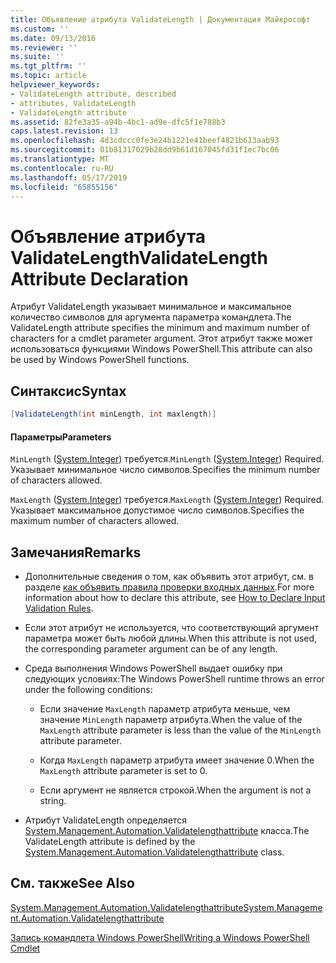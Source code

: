 ```yaml
---
title: Объявление атрибута ValidateLength | Документация Майкрософт
ms.custom: ''
ms.date: 09/13/2016
ms.reviewer: ''
ms.suite: ''
ms.tgt_pltfrm: ''
ms.topic: article
helpviewer_keywords:
- ValidateLength attribute, described
- attributes, ValidateLength
- ValidateLength attribute
ms.assetid: 82fe3a35-a94b-4bc1-ad9e-dfc5f1e788b3
caps.latest.revision: 13
ms.openlocfilehash: 4d3cdccc0fe3e24b1221e41beef4821b613aab93
ms.sourcegitcommit: 01b81317029b28dd9b61d167045fd31f1ec7bc06
ms.translationtype: MT
ms.contentlocale: ru-RU
ms.lasthandoff: 05/17/2019
ms.locfileid: "65855156"
---
```

# <a name="validatelength-attribute-declaration"></a><span data-ttu-id="18498-102">Объявление атрибута ValidateLength</span><span class="sxs-lookup"><span data-stu-id="18498-102">ValidateLength Attribute Declaration</span></span>

<span data-ttu-id="18498-103">Атрибут ValidateLength указывает минимальное и максимальное количество символов для аргумента параметра командлета.</span><span class="sxs-lookup"><span data-stu-id="18498-103">The ValidateLength attribute specifies the minimum and maximum number of characters for a cmdlet parameter argument.</span></span> <span data-ttu-id="18498-104">Этот атрибут также может использоваться функциями Windows PowerShell.</span><span class="sxs-lookup"><span data-stu-id="18498-104">This attribute can also be used by Windows PowerShell functions.</span></span>

## <a name="syntax"></a><span data-ttu-id="18498-105">Синтаксис</span><span class="sxs-lookup"><span data-stu-id="18498-105">Syntax</span></span>

```csharp
[ValidateLength(int minLength, int maxlength)]
```

#### <a name="parameters"></a><span data-ttu-id="18498-106">Параметры</span><span class="sxs-lookup"><span data-stu-id="18498-106">Parameters</span></span>

<span data-ttu-id="18498-107">`MinLength` ([System.Integer](/dotnet/api/System.Integer)) требуется.</span><span class="sxs-lookup"><span data-stu-id="18498-107">`MinLength` ([System.Integer](/dotnet/api/System.Integer)) Required.</span></span> <span data-ttu-id="18498-108">Указывает минимальное число символов.</span><span class="sxs-lookup"><span data-stu-id="18498-108">Specifies the minimum number of characters allowed.</span></span>

<span data-ttu-id="18498-109">`MaxLength` ([System.Integer](/dotnet/api/System.Integer)) требуется.</span><span class="sxs-lookup"><span data-stu-id="18498-109">`MaxLength` ([System.Integer](/dotnet/api/System.Integer)) Required.</span></span> <span data-ttu-id="18498-110">Указывает максимальное допустимое число символов.</span><span class="sxs-lookup"><span data-stu-id="18498-110">Specifies the maximum number of characters allowed.</span></span>

## <a name="remarks"></a><span data-ttu-id="18498-111">Замечания</span><span class="sxs-lookup"><span data-stu-id="18498-111">Remarks</span></span>

- <span data-ttu-id="18498-112">Дополнительные сведения о том, как объявить этот атрибут, см. в разделе [как объявить правила проверки входных данных](./how-to-validate-parameter-input.md).</span><span class="sxs-lookup"><span data-stu-id="18498-112">For more information about how to declare this attribute, see [How to Declare Input Validation Rules](./how-to-validate-parameter-input.md).</span></span>

- <span data-ttu-id="18498-113">Если этот атрибут не используется, что соответствующий аргумент параметра может быть любой длины.</span><span class="sxs-lookup"><span data-stu-id="18498-113">When this attribute is not used, the corresponding parameter argument can be of any length.</span></span>

- <span data-ttu-id="18498-114">Среда выполнения Windows PowerShell выдает ошибку при следующих условиях:</span><span class="sxs-lookup"><span data-stu-id="18498-114">The Windows PowerShell runtime throws an error under the following conditions:</span></span>

    - <span data-ttu-id="18498-115">Если значение `MaxLength` параметр атрибута меньше, чем значение `MinLength` параметр атрибута.</span><span class="sxs-lookup"><span data-stu-id="18498-115">When the value of the `MaxLength` attribute parameter is less than the value of the `MinLength` attribute parameter.</span></span>

    - <span data-ttu-id="18498-116">Когда `MaxLength` параметр атрибута имеет значение 0.</span><span class="sxs-lookup"><span data-stu-id="18498-116">When the `MaxLength` attribute parameter is set to 0.</span></span>

    - <span data-ttu-id="18498-117">Если аргумент не является строкой.</span><span class="sxs-lookup"><span data-stu-id="18498-117">When the argument is not a string.</span></span>

- <span data-ttu-id="18498-118">Атрибут ValidateLength определяется [System.Management.Automation.Validatelengthattribute](/dotnet/api/System.Management.Automation.ValidateLengthAttribute) класса.</span><span class="sxs-lookup"><span data-stu-id="18498-118">The ValidateLength attribute is defined by the [System.Management.Automation.Validatelengthattribute](/dotnet/api/System.Management.Automation.ValidateLengthAttribute) class.</span></span>

## <a name="see-also"></a><span data-ttu-id="18498-119">См. также</span><span class="sxs-lookup"><span data-stu-id="18498-119">See Also</span></span>

[<span data-ttu-id="18498-120">System.Management.Automation.Validatelengthattribute</span><span class="sxs-lookup"><span data-stu-id="18498-120">System.Management.Automation.Validatelengthattribute</span></span>](/dotnet/api/System.Management.Automation.ValidateLengthAttribute)

[<span data-ttu-id="18498-121">Запись командлета Windows PowerShell</span><span class="sxs-lookup"><span data-stu-id="18498-121">Writing a Windows PowerShell Cmdlet</span></span>](./writing-a-windows-powershell-cmdlet.md)
